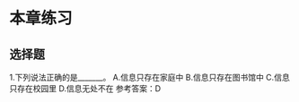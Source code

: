 # 本章练习

## 选择题

1.下列说法正确的是_______。
  A.信息只存在家庭中        B.信息只存在图书馆中        C.信息只存在校园里      D.信息无处不在
参考答案：D
